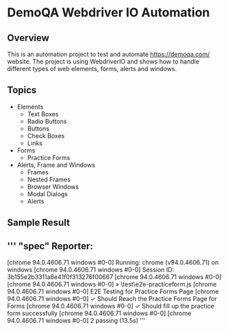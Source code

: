 # DemoQA Webdriver IO Automation
## Overview
This is an automation project to test and automate https://demoqa.com/ website.
The project is using WebdriverIO and shows how to handle different types of web elements, forms, alerts and windows.
## Topics
- Elements
  - Text Boxes
  - Radio Buttons
  - Buttons
  - Check Boxes
  - Links
- Forms
  - Practice Forms
- Alerts, Frame and Windows
  - Frames
  - Nested Frames
  - Browser Windows
  - Modal Dialogs
  - Alerts
## Sample Result
'''
 "spec" Reporter:
------------------------------------------------------------------
[chrome 94.0.4606.71 windows #0-0] Running: chrome (v94.0.4606.71) on windows
[chrome 94.0.4606.71 windows #0-0] Session ID: 3b155e2b3311a8e41f0f313276f00667
[chrome 94.0.4606.71 windows #0-0]
[chrome 94.0.4606.71 windows #0-0] » \test\e2e-practiceform.js
[chrome 94.0.4606.71 windows #0-0] E2E Testing for Practice Forms Page
[chrome 94.0.4606.71 windows #0-0]    ✓ Should Reach the Practice Forms Page for Forms
[chrome 94.0.4606.71 windows #0-0]    ✓ Should fill up the practice form successfully
[chrome 94.0.4606.71 windows #0-0]
[chrome 94.0.4606.71 windows #0-0] 2 passing (13.5s)
'''
